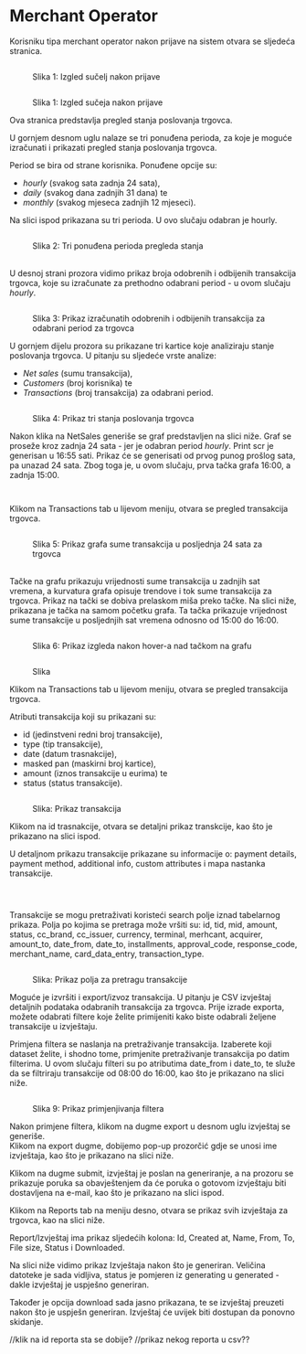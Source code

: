 # Merchant Operator

Korisniku tipa merchant operator nakon prijave na sistem otvara se sljedeća stranica.

<figure><img src=".gitbook/assets/68C74067-0768-4AF0-B92F-0F8BD3EC1CFA (1).jpeg" alt=""><figcaption><p>Slika 1: Izgled sučelj nakon prijave </p></figcaption></figure>

<figure><img src=".gitbook/assets/68C74067-0768-4AF0-B92F-0F8BD3EC1CFA.jpeg" alt=""><figcaption><p>Slika 1: Izgled sučeja nakon prijave</p></figcaption></figure>

Ova stranica predstavlja pregled stanja poslovanja trgovca.

U gornjem desnom uglu nalaze se tri ponuđena perioda, za koje je moguće izračunati i prikazati pregled stanja poslovanja trgovca.

Period se bira od strane korisnika. Ponuđene opcije su:

* _hourly_ (svakog sata zadnja 24 sata),
* _daily_ (svakog dana zadnjih 31 dana) te
* _monthly_ (svakog mjeseca zadnjih 12 mjeseci).

Na slici ispod prikazana su tri perioda. U ovo slučaju odabran je hourly.

<figure><img src=".gitbook/assets/D9F34BFE-6964-4CF0-BD21-F885FC21498B_4_5005_c.jpeg" alt=""><figcaption><p>Slika 2: Tri ponuđena perioda pregleda stanja</p></figcaption></figure>

\
U desnoj strani prozora vidimo prikaz broja odobrenih i odbijenih transakcija trgovca, koje su izračunate za prethodno odabrani period - u ovom slučaju _hourly_.

<figure><img src=".gitbook/assets/89EA922A-E94B-4CBB-B5B6-21D5A23821B1_4_5005_c.jpeg" alt=""><figcaption><p>Slika 3: Prikaz izračunatih odobrenih i odbijenih transakcija za odabrani period za trgovca</p></figcaption></figure>

U gornjem dijelu prozora su prikazane tri kartice koje analiziraju stanje poslovanja trgovca. U pitanju su sljedeće vrste analize:&#x20;

* _Net sales_ (sumu transakcija),
* _Customers_ (broj korisnika) te
* _Transactions_ (broj transakcija) za odabrani period.

<figure><img src=".gitbook/assets/F42C043C-86D7-4488-900C-C991D0AE4E27_4_5005_c.jpeg" alt=""><figcaption><p>Slika 4: Prikaz tri stanja poslovanja trgovca</p></figcaption></figure>

Nakon klika na NetSales generiše se graf predstavljen na slici niže. Graf se proseže kroz zadnja 24 sata - jer je odabran period _hourly_. Print scr je generisan u 16:55 sati. Prikaz će se generisati od prvog punog prošlog sata, pa unazad 24 sata. Zbog toga je, u ovom slučaju, prva tačka grafa 16:00, a zadnja 15:00.&#x20;

<figure><img src=".gitbook/assets/A14C2ED6-B739-4F5E-BE61-55E58FAC78F8 (1).jpeg" alt=""><figcaption></figcaption></figure>

<figure><img src=".gitbook/assets/2E05EA75-AD23-4C63-96E2-BF33B0DA0CE5.jpeg" alt=""><figcaption></figcaption></figure>

Klikom na Transactions tab u lijevom meniju, otvara se pregled transakcija trgovca.

<figure><img src=".gitbook/assets/9204AA3F-3934-462E-8405-9324E2ADEE27.jpeg" alt=""><figcaption><p>Slika 5: Prikaz grafa sume transakcija u posljednja 24 sata za trgovca</p></figcaption></figure>

\
Tačke na grafu prikazuju vrijednosti sume transakcija u zadnjih sat vremena, a kurvatura grafa opisuje trendove i tok sume transakcija za trgovca. Prikaz na tački se dobiva prelaskom miša preko tačke. Na slici niže, prikazana je tačka na samom početku grafa. Ta tačka prikazuje vrijednost sume transakcije u posljednjih sat vremena odnosno od 15:00 do 16:00.

<figure><img src=".gitbook/assets/A7341244-35BF-4D1E-91B5-49704A6B7736.jpeg" alt=""><figcaption><p>Slika 6: Prikaz izgleda nakon hover-a nad tačkom na grafu</p></figcaption></figure>

<figure><img src=".gitbook/assets/image.png" alt=""><figcaption><p>Slika</p></figcaption></figure>



Klikom na Transactions tab u lijevom meniju, otvara se pregled transakcija trgovca.

Atributi transakcija koji su prikazani su:

* id (jedinstveni redni broj transakcije),
* type (tip transakcije),
* date (datum trasnakcije),
* masked pan (maskirni broj kartice),
* amount (iznos transakcije u eurima) te
* status (status transakcije).

<figure><img src=".gitbook/assets/C19F6B70-292B-4D06-9634-0E2DB2195048.jpeg" alt=""><figcaption><p>Slika: Prikaz transakcija</p></figcaption></figure>

Klikom na id trasnakcije, otvara se detaljni prikaz transkcije, kao što je prikazano na slici ispod.

U detaljnom prikazu transakcije prikazane su informacije o: payment details, payment method, additional info, custom attributes i mapa nastanka transakcije.

<div>

<figure><img src=".gitbook/assets/5840A4A2-2BAC-45C1-BF20-04879585CFE6.jpeg" alt=""><figcaption></figcaption></figure>

 

<figure><img src=".gitbook/assets/7E630FE3-E6E5-41E6-B241-3A42497DB747.jpeg" alt=""><figcaption></figcaption></figure>

 

<figure><img src=".gitbook/assets/F78F4EFC-6F34-4D44-A078-3516725ADA99.jpeg" alt=""><figcaption></figcaption></figure>

</div>

Transakcije se mogu pretraživati koristeći search polje iznad tabelarnog prikaza. Polja po kojima se pretraga može vršiti su: id, tid, mid, amount, status, cc\_brand, cc\_issuer, currency, terminal, merhcant, acquirer, amount\_to, date\_from, date\_to, installments, approval\_code, response\_code, merchant\_name, card\_data\_entry, transaction\_type.

<figure><img src=".gitbook/assets/572F9A64-1DB0-42F4-9E7B-AD626DB2D2B3.jpeg" alt=""><figcaption><p>Slika: Prikaz polja za pretragu transakcije</p></figcaption></figure>



Moguće je izvršiti i export/izvoz transakcija. U pitanju je CSV izvještaj detaljnih podataka odabranih transakcija za trgovca. Prije izrade exporta, možete odabrati filtere koje želite primijeniti kako biste odabrali željene transakcije u izvještaju.

Primjena filtera se naslanja na pretraživanje transakcija. Izaberete koji dataset želite, i shodno tome, primjenite pretraživanje transakcija po datim filterima. U ovom slučaju filteri su po atributima date\_from i date\_to, te služe da se filtriraju transakcije od 08:00 do 16:00, kao što je prikazano na slici niže.

<figure><img src=".gitbook/assets/658637F3-2ADF-4AB5-AD8A-4BB7D7B7A7DB.jpeg" alt=""><figcaption><p>Slika 9: Prikaz primjenjivanja filtera</p></figcaption></figure>

Nakon primjene filtera, klikom na dugme export u desnom uglu izvještaj se generiše. \
Klikom na export dugme, dobijemo pop-up prozorčić gdje se unosi ime izvještaja, kao što je prikazano na slici niže.



Klikom na dugme submit, izvještaj je poslan na generiranje, a na prozoru se prikazuje poruka sa obavještenjem da će poruka o gotovom izvještaju biti dostavljena na e-mail, kao što je prikazano na slici ispod.

Klikom na Reports tab na meniju desno, otvara se prikaz svih izvještaja za trgovca, kao na slici niže.

Report/Izvještaj ima prikaz sljedećih kolona: Id, Created at, Name, From, To, File size, Status i Downloaded.

Na slici niže vidimo prikaz Izvještaja nakon što je generiran. Veličina datoteke je sada vidljiva, status je pomjeren iz generating u generated - dakle izvještaj je uspješno generiran.

Također je opcija download sada jasno prikazana, te se izvještaj preuzeti nakon što je uspješn generiran. Izvještaj će uvijek biti dostupan da ponovno skidanje.

//klik na id reporta sta se dobije? //prikaz nekog reporta u csv??

